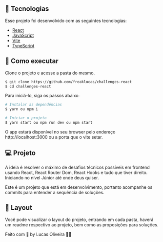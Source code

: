 <br>

## 🧪 Tecnologias

Esse projeto foi desenvolvido com as seguintes tecnologias:

- [React](https://reactjs.org)
- [JavaScript](https://developer.mozilla.org/pt-BR/docs/Web/JavaScript)
- [Vite](https://vitejs.dev/)
- [TypeScript](https://www.typescriptlang.org/)

## 🚀 Como executar

Clone o projeto e acesse a pasta do mesmo.

```bash
$ git clone https://github.com/freaklucas/challenges-react
$ cd challenges-react
```

Para iniciá-lo, siga os passos abaixo:
```bash
# Instalar as dependências
$ yarn ou npm i

# Iniciar o projeto
$ yarn start ou npm run dev ou npm start
```
O app estará disponível no seu browser pelo endereço http://localhost:3000 ou a porta que o vite setar.

## 💻 Projeto

A ideia é resolver o máximo de desafios técnicos possíveis em frontend usando React, React Router Dom, React Hooks e tudo que tiver direito. Iniciando no nível Júnior até onde deus quiser.

Este é um projeto que está em desenvolvimento, portanto acompanhe os commits para entender a sequência de soluções.


## 🔖 Layout

Você pode visualizar o layout do projeto, entrando em cada pasta, haverá um readme respectivo ao projeto, bem como as proposições para soluções.

Feito com 💜 by Lucas Oliveira 👋🏻